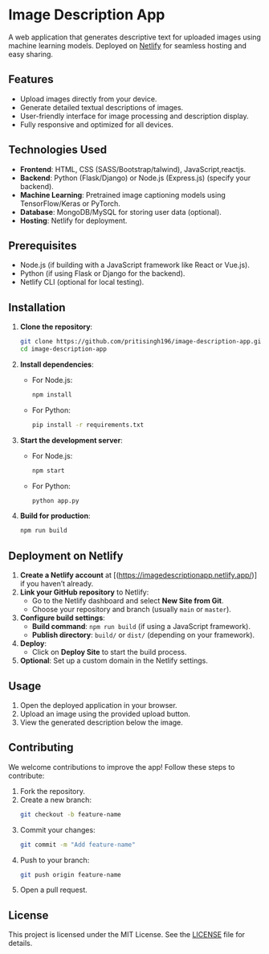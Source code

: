 # Image Description App

A web application that generates descriptive text for uploaded images using machine learning models. Deployed on [Netlify](https://imagedescriptionapp.netlify.app/) for seamless hosting and easy sharing.

## Features
- Upload images directly from your device.
- Generate detailed textual descriptions of images.
- User-friendly interface for image processing and description display.
- Fully responsive and optimized for all devices.

## Technologies Used
- **Frontend**: HTML, CSS (SASS/Bootstrap/talwind), JavaScript,reactjs.
- **Backend**: Python (Flask/Django) or Node.js (Express.js) (specify your backend).
- **Machine Learning**: Pretrained image captioning models using TensorFlow/Keras or PyTorch.
- **Database**: MongoDB/MySQL for storing user data (optional).
- **Hosting**: Netlify for deployment.

## Prerequisites
- Node.js (if building with a JavaScript framework like React or Vue.js).
- Python (if using Flask or Django for the backend).
- Netlify CLI (optional for local testing).

## Installation
1. **Clone the repository**:
   ```bash
   git clone https://github.com/pritisingh196/image-description-app.git
   cd image-description-app
   ```

2. **Install dependencies**:
   - For Node.js:
     ```bash
     npm install
     ```
   - For Python:
     ```bash
     pip install -r requirements.txt
     ```

3. **Start the development server**:
   - For Node.js:
     ```bash
     npm start
     ```
   - For Python:
     ```bash
     python app.py
     ```

4. **Build for production**:
   ```bash
   npm run build
   ```

## Deployment on Netlify
1. **Create a Netlify account** at [(https://imagedescriptionapp.netlify.app/)] if you haven’t already.
2. **Link your GitHub repository** to Netlify:
   - Go to the Netlify dashboard and select **New Site from Git**.
   - Choose your repository and branch (usually `main` or `master`).
3. **Configure build settings**:
   - **Build command**: `npm run build` (if using a JavaScript framework).
   - **Publish directory**: `build/` or `dist/` (depending on your framework).
4. **Deploy**:
   - Click on **Deploy Site** to start the build process.
5. **Optional**: Set up a custom domain in the Netlify settings.

## Usage
1. Open the deployed application in your browser.
2. Upload an image using the provided upload button.
3. View the generated description below the image.

## Contributing
We welcome contributions to improve the app! Follow these steps to contribute:
1. Fork the repository.
2. Create a new branch:
   ```bash
   git checkout -b feature-name
   ```
3. Commit your changes:
   ```bash
   git commit -m "Add feature-name"
   ```
4. Push to your branch:
   ```bash
   git push origin feature-name
   ```
5. Open a pull request.

## License
This project is licensed under the MIT License. See the [LICENSE](LICENSE) file for details.



